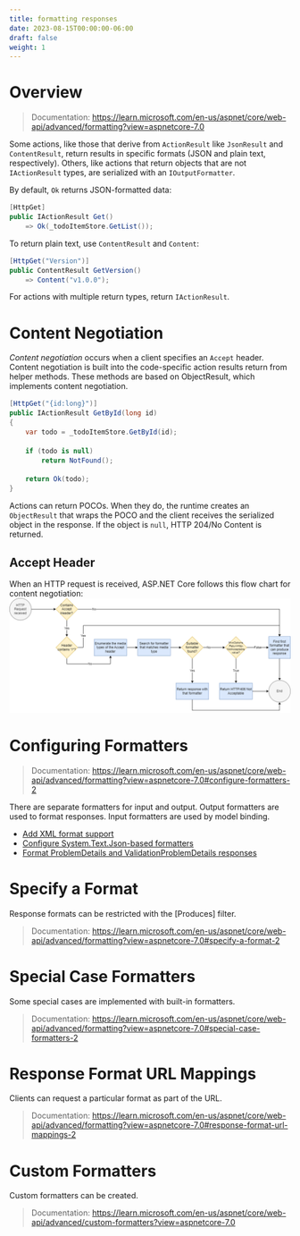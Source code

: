 ```yaml
---
title: formatting responses
date: 2023-08-15T00:00:00-06:00
draft: false
weight: 1
---
```


# Overview
> Documentation: https://learn.microsoft.com/en-us/aspnet/core/web-api/advanced/formatting?view=aspnetcore-7.0

Some actions, like those that derive from `ActionResult` like `JsonResult` and `ContentResult`, return results in specific formats (JSON and plain text, respectively). Others, like actions that return objects that are not `IActionResult` types, are serialized with an `IOutputFormatter`. 

By default, `Ok` returns JSON-formatted data:
```cs
[HttpGet]
public IActionResult Get()
    => Ok(_todoItemStore.GetList());

```

To return plain text, use `ContentResult` and `Content`:
```cs
[HttpGet("Version")]
public ContentResult GetVersion()
    => Content("v1.0.0");
 ```

 For actions with multiple return types, return `IActionResult`.

 # Content Negotiation
 *Content negotiation* occurs when a client specifies an `Accept` header. Content negotiation is built into the code-specific action results return from helper methods. These methods are based on ObjectResult, which implements content negotiation.

```cs
[HttpGet("{id:long}")]
public IActionResult GetById(long id)
{
    var todo = _todoItemStore.GetById(id);
    
    if (todo is null)
        return NotFound();
    
    return Ok(todo);
}
```

Actions can return POCOs. When they do, the runtime creates an `ObjectResult` that wraps the POCO and the client receives the serialized object in the response. If the object is `null`, HTTP 204/No Content is returned.

## Accept Header
When an HTTP request is received, ASP.NET Core follows this flow chart for content negotiation:  
![A flow chart describing the content negotiation decision for ASP.NET Core](accept-header-flowchart.png)

# Configuring Formatters
> Documentation: https://learn.microsoft.com/en-us/aspnet/core/web-api/advanced/formatting?view=aspnetcore-7.0#configure-formatters-2

There are separate formatters for input and output. Output formatters are used to format responses. Input formatters are used by model binding.

- [Add XML format support](https://learn.microsoft.com/en-us/aspnet/core/web-api/advanced/formatting?view=aspnetcore-7.0#add-xml-format-support-2)
- [Configure System.Text.Json-based formatters](https://learn.microsoft.com/en-us/aspnet/core/web-api/advanced/formatting?view=aspnetcore-7.0#configure-systemtextjson-based-formatters-2)
- [Format ProblemDetails and ValidationProblemDetails responses](https://learn.microsoft.com/en-us/aspnet/core/web-api/advanced/formatting?view=aspnetcore-7.0#format-problemdetails-and-validationproblemdetails-responses)

# Specify a Format
Response formats can be restricted with the [Produces] filter.
> Documentation: https://learn.microsoft.com/en-us/aspnet/core/web-api/advanced/formatting?view=aspnetcore-7.0#specify-a-format-2

# Special Case Formatters
Some special cases are implemented with built-in formatters.
> Documentation: https://learn.microsoft.com/en-us/aspnet/core/web-api/advanced/formatting?view=aspnetcore-7.0#special-case-formatters-2

# Response Format URL Mappings
Clients can request a particular format as part of the URL.
> Documentation: https://learn.microsoft.com/en-us/aspnet/core/web-api/advanced/formatting?view=aspnetcore-7.0#response-format-url-mappings-2

# Custom Formatters
Custom formatters can be created.
> Documentation: https://learn.microsoft.com/en-us/aspnet/core/web-api/advanced/custom-formatters?view=aspnetcore-7.0
